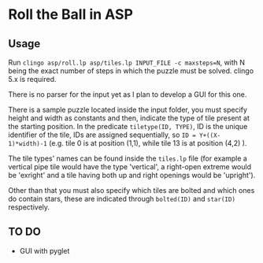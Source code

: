 # Roll the Ball in ASP

## Usage
Run ```clingo asp/roll.lp asp/tiles.lp INPUT_FILE -c maxsteps=N```, with N being the
exact number of steps in which the puzzle must be solved. clingo 5.x is required.

There is no parser for the input yet as I plan to develop a GUI for this one. 

There is a sample puzzle located inside the input folder, you must specify height
and width as constants and then, indicate the type of tile present at the starting position.
In the predicate ```tiletype(ID, TYPE)```, ID is the unique identifier of the tile,
IDs are assigned sequentially, so ```ID = Y+((X-1)*width)-1``` (e.g. tile 0 is at
position (1,1), while tile 13 is at position (4,2) ).

The tile types' names can be found inside the ```tiles.lp``` file (for example a vertical
pipe tile would have the type 'vertical', a right-open extreme would be 'exright' and a tile
having both up and right openings would be 'upright').

Other than that you must also specify which tiles are bolted and which ones do
contain stars, these are indicated through ```bolted(ID)``` and ```star(ID)```
respectively.

## TO DO
* GUI with pyglet
